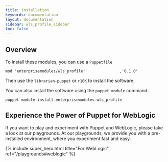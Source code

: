```yaml
---
title: installation
keywords: documentation
layout: documentation
sidebar: wls_profile_sidebar
toc: false
---
```

## Overview

To install these modules, you can use a `Puppetfile`

```
mod 'enterprisemodules/wls_profile'               ,'0.1.0'
```

Then use the `librarian-puppet` or `r10K` to install the software.

You can also install the software using the `puppet module`  command:

```
puppet module install enterprisemodules-wls_profile
```





## Experience the Power of Puppet for WebLogic

If you want to play and experiment with Puppet and WebLogic, please take a look at our playgrounds. At our playgrounds, we provide you with a pre-installed environment, where you experiment fast and easy.

{% include super_hero.html title="For WebLogic" ref="/playgrounds#weblogic" %}



